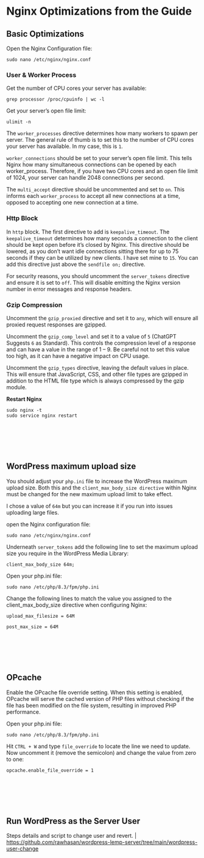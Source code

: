 # Nginx Optimizations from the Guide

## Basic Optimizations

Open the Nginx Configuration file:
```
sudo nano /etc/nginx/nginx.conf
```



### User & Worker Process

Get the number of CPU cores your server has available:

```grep processor /proc/cpuinfo | wc -l```

Get your server’s open file limit:

```ulimit -n```

The `worker_processes` directive determines how many workers to spawn per server. The general rule of thumb is to set this to the number of CPU cores your server has available. In my case, this is `1`.

`worker_connections` should be set to your server’s open file limit. This tells Nginx how many simultaneous connections can be opened by each worker_process. Therefore, if you have two CPU cores and an open file limit of 1024, your server can handle 2048 connections per second.

The `multi_accept` directive should be uncommented and set to `on`. This informs each `worker_process` to accept all new connections at a time, opposed to accepting one new connection at a time.



### Http Block

In `http` block. The first directive to add is `keepalive_timeout`. The `keepalive_timeout` determines how many seconds a connection to the client should be kept open before it’s closed by Nginx. This directive should be lowered, as you don’t want idle connections sitting there for up to 75 seconds if they can be utilized by new clients. I have set mine to `15`. You can add this directive just above the `sendfile on;` directive.

For security reasons, you should uncomment the `server_tokens` directive and ensure it is set to `off`. This will disable emitting the Nginx version number in error messages and response headers.



### Gzip Compression

Uncomment the `gzip_proxied` directive and set it to `any`, which will ensure all proxied request responses are gzipped.

Uncomment the `gzip_comp_level` and set it to a value of `5` (ChatGPT Suggests `6` as Standard). This controls the compression level of a response and can have a value in the range of 1 – 9. Be careful not to set this value too high, as it can have a negative impact on CPU usage.

Uncomment the `gzip_types` directive, leaving the default values in place. This will ensure that JavaScript, CSS, and other file types are gzipped in addition to the HTML file type which is always compressed by the gzip module.



**Restart Nginx**
```
sudo nginx -t
sudo service nginx restart
```
```






```
## WordPress maximum upload size

You should adjust your `php.ini` file to increase the WordPress maximum upload size. Both this and the `client_max_body_size directive` within Nginx must be changed for the new maximum upload limit to take effect.

I chose a value of `64m` but you can increase it if you run into issues uploading large files.

open the Nginx configuration file:
```
sudo nano /etc/nginx/nginx.conf
```

Underneath `server_tokens` add the following line to set the maximum upload size you require in the WordPress Media Library:

```client_max_body_size 64m;```

Open your php.ini file:
```
sudo nano /etc/php/8.3/fpm/php.ini
```

Change the following lines to match the value you assigned to the client_max_body_size directive when configuring Nginx:
```
upload_max_filesize = 64M
```
```
post_max_size = 64M
```
```






```
## OPcache
Enable the OPcache file override setting. When this setting is enabled, OPcache will serve the cached version of PHP files without checking if the file has been modified on the file system, resulting in improved PHP performance.

Open your php.ini file:
```
sudo nano /etc/php/8.3/fpm/php.ini
```

Hit `CTRL + W` and type `file_override` to locate the line we need to update. Now uncomment it (remove the semicolon) and change the value from zero to one:
```
opcache.enable_file_override = 1
```
```






```
## Run WordPress as the Server User
Steps details and script to change user and revert. | https://github.com/rawhasan/wordpress-lemp-server/tree/main/wordpress-user-change

